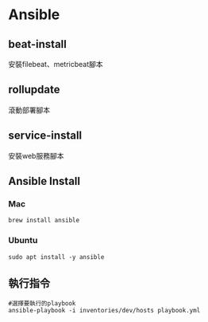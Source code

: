# Ansible 

## beat-install
安裝filebeat、metricbeat腳本
## rollupdate
滾動部署腳本
## service-install
安裝web服務腳本

## Ansible Install
### Mac

    brew install ansible

### Ubuntu

    sudo apt install -y ansible

## 執行指令
```
#選擇要執行的playbook
ansible-playbook -i inventories/dev/hosts playbook.yml
```

